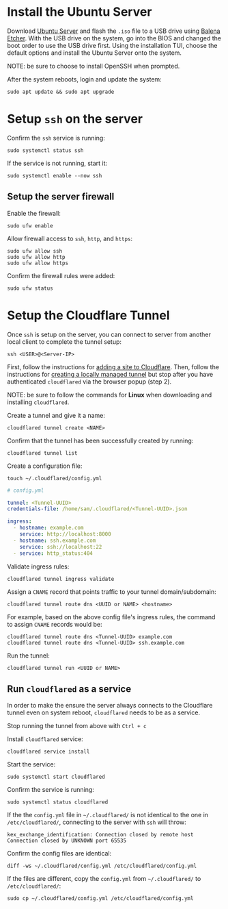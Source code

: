 # Install the Ubuntu Server

Download [Ubuntu Server](https://ubuntu.com/download/server) and flash the `.iso` file to a USB drive using [Balena Etcher](https://etcher.balena.io/). With the USB drive on the system, go into the BIOS and changed the boot order to use the USB drive first. Using the installation TUI, choose the default options and install the Ubuntu Server onto the system.
<!-- I had to hold F2 on restart to enter into the BIOS on my system. --> 

NOTE: be sure to choose to install OpenSSH when prompted.

After the system reboots, login and update the system:

```
sudo apt update && sudo apt upgrade
```

# Setup `ssh` on the server

Confirm the `ssh` service is running:

```
sudo systemctl status ssh
```

If the service is not running, start it:

```
sudo systemctl enable --now ssh
```

## Setup the server firewall

Enable the firewall:

```
sudo ufw enable
```

Allow firewall access to `ssh`, `http`, and `https`:

```
sudo ufw allow ssh
sudo ufw allow http
sudo ufw allow https
```

Confirm the firewall rules were added:

```
sudo ufw status
```
<!--
Output:

```
To                         Action      From
--                         ------      ----
22/tcp                     ALLOW       Anywhere                  
80/tcp                     ALLOW       Anywhere                  
443                        ALLOW       Anywhere                  
22/tcp (v6)                ALLOW       Anywhere (v6)             
80/tcp (v6)                ALLOW       Anywhere (v6)             
443 (v6)                   ALLOW       Anywhere (v6)
```
-->

# Setup the Cloudflare Tunnel

Once `ssh` is setup on the server, you can connect to server from another local client to complete the tunnel setup:

```
ssh <USER>@<Server-IP>
```

First, follow the instructions for [adding a site to Cloudflare](https://developers.cloudflare.com/fundamentals/setup/account-setup/add-site/). Then, follow the instructions for [creating a locally managed tunnel](https://developers.cloudflare.com/cloudflare-one/connections/connect-networks/get-started/create-local-tunnel/) but stop after you have authenticated `cloudflared` via the browser popup (step 2).

NOTE: be sure to follow the commands for **Linux** when downloading and installing `cloudflared`.

Create a tunnel and give it a name: 

```
cloudflared tunnel create <NAME>
```

Confirm that the tunnel has been successfully created by running:

```
cloudflared tunnel list
```

Create a configuration file:

```
touch ~/.cloudflared/config.yml
```

```yml
# config.yml

tunnel: <Tunnel-UUID>
credentials-file: /home/sam/.cloudflared/<Tunnel-UUID>.json

ingress:
  - hostname: example.com
    service: http://localhost:8000
  - hostname: ssh.example.com
    service: ssh://localhost:22
  - service: http_status:404
```

Validate ingress rules:

```
cloudflared tunnel ingress validate
```

Assign a `CNAME` record that points traffic to your tunnel domain/subdomain:

```
cloudflared tunnel route dns <UUID or NAME> <hostname>
```

For example, based on the above config file's ingress rules, the command to assign `CNAME` records would be:

```
cloudflared tunnel route dns <Tunnel-UUID> example.com
cloudflared tunnel route dns <Tunnel-UUID> ssh.example.com
```

Run the tunnel:

```
cloudflared tunnel run <UUID or NAME>
```

## Run `cloudflared` as a service

In order to make the ensure the server always connects to the Cloudflare tunnel even on system reboot, `cloudflared` needs to be as a service. 

Stop running the tunnel from above with `Ctrl + c`

Install `cloudflared` service:

```
cloudflared service install
```

Start the service:

```
sudo systemctl start cloudflared
```

Confirm the service is running:

```
sudo systemctl status cloudflared
```

If the the `config.yml` file in `~/.cloudflared/` is not identical to the one in `/etc/cloudflared/`, connecting to the server with `ssh` will throw:

```
kex_exchange_identification: Connection closed by remote host
Connection closed by UNKNOWN port 65535
```

Confirm the config files are identical:

```
diff -ws ~/.cloudflared/config.yml /etc/cloudflared/config.yml
```

If the files are different, copy the `config.yml` from `~/.cloudflared/` to `/etc/cloudflared/`:

```
sudo cp ~/.cloudflared/config.yml /etc/cloudflared/config.yml
```